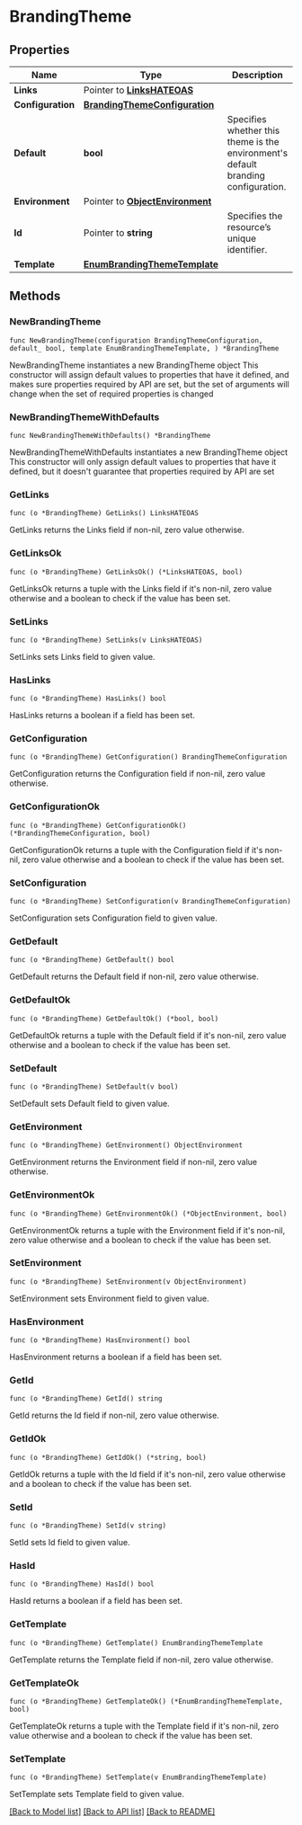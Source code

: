 # BrandingTheme

## Properties

Name | Type | Description | Notes
------------ | ------------- | ------------- | -------------
**Links** | Pointer to [**LinksHATEOAS**](LinksHATEOAS.md) |  | [optional] 
**Configuration** | [**BrandingThemeConfiguration**](BrandingThemeConfiguration.md) |  | 
**Default** | **bool** | Specifies whether this theme is the environment&#39;s default branding configuration. | 
**Environment** | Pointer to [**ObjectEnvironment**](ObjectEnvironment.md) |  | [optional] 
**Id** | Pointer to **string** | Specifies the resource’s unique identifier. | [optional] [readonly] 
**Template** | [**EnumBrandingThemeTemplate**](EnumBrandingThemeTemplate.md) |  | 

## Methods

### NewBrandingTheme

`func NewBrandingTheme(configuration BrandingThemeConfiguration, default_ bool, template EnumBrandingThemeTemplate, ) *BrandingTheme`

NewBrandingTheme instantiates a new BrandingTheme object
This constructor will assign default values to properties that have it defined,
and makes sure properties required by API are set, but the set of arguments
will change when the set of required properties is changed

### NewBrandingThemeWithDefaults

`func NewBrandingThemeWithDefaults() *BrandingTheme`

NewBrandingThemeWithDefaults instantiates a new BrandingTheme object
This constructor will only assign default values to properties that have it defined,
but it doesn't guarantee that properties required by API are set

### GetLinks

`func (o *BrandingTheme) GetLinks() LinksHATEOAS`

GetLinks returns the Links field if non-nil, zero value otherwise.

### GetLinksOk

`func (o *BrandingTheme) GetLinksOk() (*LinksHATEOAS, bool)`

GetLinksOk returns a tuple with the Links field if it's non-nil, zero value otherwise
and a boolean to check if the value has been set.

### SetLinks

`func (o *BrandingTheme) SetLinks(v LinksHATEOAS)`

SetLinks sets Links field to given value.

### HasLinks

`func (o *BrandingTheme) HasLinks() bool`

HasLinks returns a boolean if a field has been set.

### GetConfiguration

`func (o *BrandingTheme) GetConfiguration() BrandingThemeConfiguration`

GetConfiguration returns the Configuration field if non-nil, zero value otherwise.

### GetConfigurationOk

`func (o *BrandingTheme) GetConfigurationOk() (*BrandingThemeConfiguration, bool)`

GetConfigurationOk returns a tuple with the Configuration field if it's non-nil, zero value otherwise
and a boolean to check if the value has been set.

### SetConfiguration

`func (o *BrandingTheme) SetConfiguration(v BrandingThemeConfiguration)`

SetConfiguration sets Configuration field to given value.


### GetDefault

`func (o *BrandingTheme) GetDefault() bool`

GetDefault returns the Default field if non-nil, zero value otherwise.

### GetDefaultOk

`func (o *BrandingTheme) GetDefaultOk() (*bool, bool)`

GetDefaultOk returns a tuple with the Default field if it's non-nil, zero value otherwise
and a boolean to check if the value has been set.

### SetDefault

`func (o *BrandingTheme) SetDefault(v bool)`

SetDefault sets Default field to given value.


### GetEnvironment

`func (o *BrandingTheme) GetEnvironment() ObjectEnvironment`

GetEnvironment returns the Environment field if non-nil, zero value otherwise.

### GetEnvironmentOk

`func (o *BrandingTheme) GetEnvironmentOk() (*ObjectEnvironment, bool)`

GetEnvironmentOk returns a tuple with the Environment field if it's non-nil, zero value otherwise
and a boolean to check if the value has been set.

### SetEnvironment

`func (o *BrandingTheme) SetEnvironment(v ObjectEnvironment)`

SetEnvironment sets Environment field to given value.

### HasEnvironment

`func (o *BrandingTheme) HasEnvironment() bool`

HasEnvironment returns a boolean if a field has been set.

### GetId

`func (o *BrandingTheme) GetId() string`

GetId returns the Id field if non-nil, zero value otherwise.

### GetIdOk

`func (o *BrandingTheme) GetIdOk() (*string, bool)`

GetIdOk returns a tuple with the Id field if it's non-nil, zero value otherwise
and a boolean to check if the value has been set.

### SetId

`func (o *BrandingTheme) SetId(v string)`

SetId sets Id field to given value.

### HasId

`func (o *BrandingTheme) HasId() bool`

HasId returns a boolean if a field has been set.

### GetTemplate

`func (o *BrandingTheme) GetTemplate() EnumBrandingThemeTemplate`

GetTemplate returns the Template field if non-nil, zero value otherwise.

### GetTemplateOk

`func (o *BrandingTheme) GetTemplateOk() (*EnumBrandingThemeTemplate, bool)`

GetTemplateOk returns a tuple with the Template field if it's non-nil, zero value otherwise
and a boolean to check if the value has been set.

### SetTemplate

`func (o *BrandingTheme) SetTemplate(v EnumBrandingThemeTemplate)`

SetTemplate sets Template field to given value.



[[Back to Model list]](../README.md#documentation-for-models) [[Back to API list]](../README.md#documentation-for-api-endpoints) [[Back to README]](../README.md)


